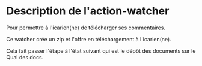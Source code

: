 Description de l'action-watcher
===============================

Pour permettre à l'icarien(ne) de télécharger ses commentaires.

Ce watcher crée un zip et l'offre en téléchargement à l'icarien(ne).

Cela fait passer l'étape à l'état suivant qui est le dépôt des documents sur le Quai des docs.
